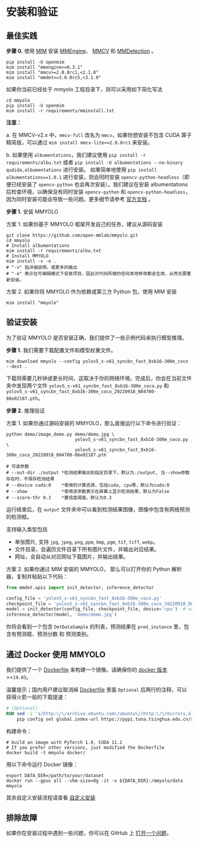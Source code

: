 # 安装和验证

## 最佳实践

**步骤 0.** 使用 [MIM](https://github.com/open-mmlab/mim) 安装 [MMEngine](https://github.com/open-mmlab/mmengine)、 [MMCV](https://github.com/open-mmlab/mmcv) 和 [MMDetection](https://github.com/open-mmlab/mmdetection) 。

```shell
pip install -U openmim
mim install "mmengine>=0.3.1"
mim install "mmcv>=2.0.0rc1,<2.1.0"
mim install "mmdet>=3.0.0rc5,<3.1.0"
```

如果你当前已经处于 mmyolo 工程目录下，则可以采用如下简化写法

```shell
cd mmyolo
pip install -U openmim
mim install -r requirements/mminstall.txt
```

**注意：**

a. 在 MMCV-v2.x 中，`mmcv-full` 改名为 `mmcv`，如果你想安装不包含 CUDA 算子精简版，可以通过 `mim install mmcv-lite>=2.0.0rc1` 来安装。

b. 如果使用 `albumentations`，我们建议使用 `pip install -r requirements/albu.txt` 或者 `pip install -U albumentations --no-binary qudida,albumentations` 进行安装。 如果简单地使用 `pip install albumentations==1.0.1` 进行安装，则会同时安装 `opencv-python-headless`（即便已经安装了 `opencv-python` 也会再次安装）。我们建议在安装 albumentations 后检查环境，以确保没有同时安装 `opencv-python` 和 `opencv-python-headless`，因为同时安装可能会导致一些问题。更多细节请参考 [官方文档](https://albumentations.ai/docs/getting_started/installation/#note-on-opencv-dependencies) 。

**步骤 1.** 安装 MMYOLO

方案 1. 如果你基于 MMYOLO 框架开发自己的任务，建议从源码安装

```shell
git clone https://github.com/open-mmlab/mmyolo.git
cd mmyolo
# Install albumentations
mim install -r requirements/albu.txt
# Install MMYOLO
mim install -v -e .
# "-v" 指详细说明，或更多的输出
# "-e" 表示在可编辑模式下安装项目，因此对代码所做的任何本地修改都会生效，从而无需重新安装。
```

方案 2. 如果你将 MMYOLO 作为依赖或第三方 Python 包，使用 MIM 安装

```shell
mim install "mmyolo"
```

## 验证安装

为了验证 MMYOLO 是否安装正确，我们提供了一些示例代码来执行模型推理。

**步骤 1.** 我们需要下载配置文件和模型权重文件。

```shell
mim download mmyolo --config yolov5_s-v61_syncbn_fast_8xb16-300e_coco --dest .
```

下载将需要几秒钟或更长时间，这取决于你的网络环境。完成后，你会在当前文件夹中发现两个文件 `yolov5_s-v61_syncbn_fast_8xb16-300e_coco.py` 和 `yolov5_s-v61_syncbn_fast_8xb16-300e_coco_20220918_084700-86e02187.pth`。

**步骤 2.** 推理验证

方案 1. 如果你通过源码安装的 MMYOLO，那么直接运行以下命令进行验证：

```shell
python demo/image_demo.py demo/demo.jpg \
                          yolov5_s-v61_syncbn_fast_8xb16-300e_coco.py \
                          yolov5_s-v61_syncbn_fast_8xb16-300e_coco_20220918_084700-86e02187.pth

# 可选参数
# --out-dir ./output *检测结果输出到指定目录下，默认为./output, 当--show参数存在时，不保存检测结果
# --device cuda:0    *使用的计算资源，包括cuda, cpu等，默认为cuda:0
# --show             *使用该参数表示在屏幕上显示检测结果，默认为False
# --score-thr 0.3    *置信度阈值，默认为0.3
```

运行结束后，在 `output` 文件夹中可以看到检测结果图像，图像中包含有网络预测的检测框。

支持输入类型包括

- 单张图片, 支持 `jpg`, `jpeg`, `png`, `ppm`, `bmp`, `pgm`, `tif`, `tiff`, `webp`。
- 文件目录，会遍历文件目录下所有图片文件，并输出对应结果。
- 网址，会自动从对应网址下载图片，并输出结果。

方案 2. 如果你通过 MIM 安装的 MMYOLO， 那么可以打开你的 Python 解析器，复制并粘贴以下代码：

```python
from mmdet.apis import init_detector, inference_detector

config_file = 'yolov5_s-v61_syncbn_fast_8xb16-300e_coco.py'
checkpoint_file = 'yolov5_s-v61_syncbn_fast_8xb16-300e_coco_20220918_084700-86e02187.pth'
model = init_detector(config_file, checkpoint_file, device='cpu')  # or device='cuda:0'
inference_detector(model, 'demo/demo.jpg')
```

你将会看到一个包含 `DetDataSample` 的列表，预测结果在 `pred_instance` 里，包含有预测框、预测分数 和 预测类别。

## 通过 Docker 使用 MMYOLO

我们提供了一个 [Dockerfile](https://github.com/open-mmlab/mmyolo/blob/main/docker/Dockerfile) 来构建一个镜像。请确保你的 [docker 版本](https://docs.docker.com/engine/install/) >=`19.03`。

温馨提示；国内用户建议取消掉 [Dockerfile](https://github.com/open-mmlab/mmyolo/blob/main/docker/Dockerfile#L19-L20) 里面 `Optional` 后两行的注释，可以获得火箭一般的下载提速：

```dockerfile
# (Optional)
RUN sed -i 's/http:\/\/archive.ubuntu.com\/ubuntu\//http:\/\/mirrors.aliyun.com\/ubuntu\//g' /etc/apt/sources.list && \
    pip config set global.index-url https://pypi.tuna.tsinghua.edu.cn/simple
```

构建命令：

```shell
# build an image with PyTorch 1.9, CUDA 11.1
# If you prefer other versions, just modified the Dockerfile
docker build -t mmyolo docker/
```

用以下命令运行 Docker 镜像：

```shell
export DATA_DIR=/path/to/your/dataset
docker run --gpus all --shm-size=8g -it -v ${DATA_DIR}:/mmyolo/data mmyolo
```

其余自定义安装流程请查看 [自定义安装](../tutorials/custom_installation.md)

## 排除故障

如果你在安装过程中遇到一些问题，你可以在 GitHub 上 [打开一个问题](https://github.com/open-mmlab/mmyolo/issues/new/choose)。
